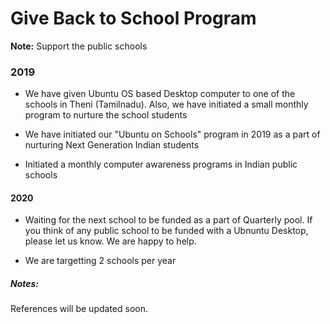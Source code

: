 # Give Back to School Program

**Note:** Support the public schools



### 2019

- We have given Ubuntu OS based Desktop computer to one of the schools in Theni (Tamilnadu). Also, we have initiated a small monthly program to nurture the school students 

- We have initiated our "Ubuntu on Schools" program in 2019 as a part of nurturing Next Generation Indian students

- Initiated a monthly computer awareness programs in Indian public schools


#### 2020
- Waiting for the next school to be funded as a part of Quarterly pool. If you think of any public school to be funded with a Ubnuntu Desktop, please let us know. We are happy to help.

- We are targetting 2 schools per year


##### Notes:
References will be updated soon.
